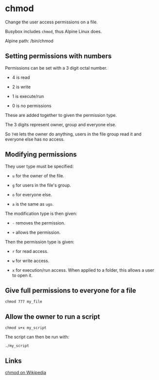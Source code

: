 # chmod

Change the user access permissions on a file.

Busybox includes `chmod`, thus Alpine Linux does.

Alpine path: /bin/chmod


## Setting permissions with numbers

Permissions can be set with a 3 digit octal number.

- 4 is read

- 2 is write

- 1 is execute/run

- 0 is no permissions

These are added together to given the permission type.

The 3 digits represent owner, group and everyone else.

So `740` lets the owner do anything, users in the file group read it and
everyone else has no access.


## Modifying permissions

They user type must be specified:

- `u` for the owner of the file.

- `g` for users in the file's group.

- `o` for everyone else.

- `a` is the same as `ugo`.


The modification type is then given:

- `-` removes the permission.

- `+` allows the permission.


Then the permission type is given:

- `r` for read access.

- `w` for write access.

- `x` for execution/run access.
  When applied to a folder, this allows a user to open it.


## Give full permissions to everyone for a file

	chmod 777 my_file


## Allow the owner to run a script

	chmod u+x my_script

The script can then be run with:

	./my_script


## Links

[chmod on Wikipedia](http://en.wikipedia.org/wiki/Chmod)
